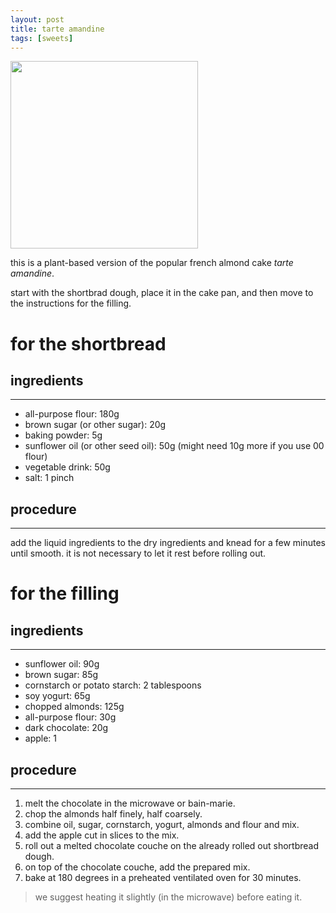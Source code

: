 ```yaml
---
layout: post
title: tarte amandine
tags: [sweets]
---
```


 <img src="../../../images/tarte-amandine.jpeg" width="300">

this is a plant-based version of the popular french almond cake _tarte amandine_.

start with the shortbrad dough, place it in the cake pan, and then move to the instructions for the filling.

# for the shortbread

## ingredients
---

- all-purpose flour: 180g
- brown sugar (or other sugar): 20g
- baking powder: 5g
- sunflower oil (or other seed oil): 50g (might need 10g more if you use 00 flour)
- vegetable drink: 50g
- salt: 1 pinch

## procedure
---

add the liquid ingredients to the dry ingredients and knead for a few minutes until smooth. it is not necessary to let it rest before rolling out.


# for the filling

## ingredients
---

- sunflower oil: 90g
- brown sugar: 85g 
- cornstarch or potato starch: 2 tablespoons
- soy yogurt: 65g
- chopped almonds: 125g
- all-purpose flour: 30g 
- dark chocolate: 20g
- apple: 1

## procedure
---

1. melt the chocolate in the microwave or bain-marie. 
2. chop the almonds half finely, half coarsely. 
3. combine oil, sugar, cornstarch, yogurt, almonds and flour and mix. 
4. add the apple cut in slices to the mix.
5. roll out a melted chocolate couche on the already rolled out shortbread dough. 
6. on top of the chocolate couche, add the prepared mix.
7. bake at 180 degrees in a preheated ventilated oven for 30 minutes.

> we suggest heating it slightly (in the microwave) before eating it.
